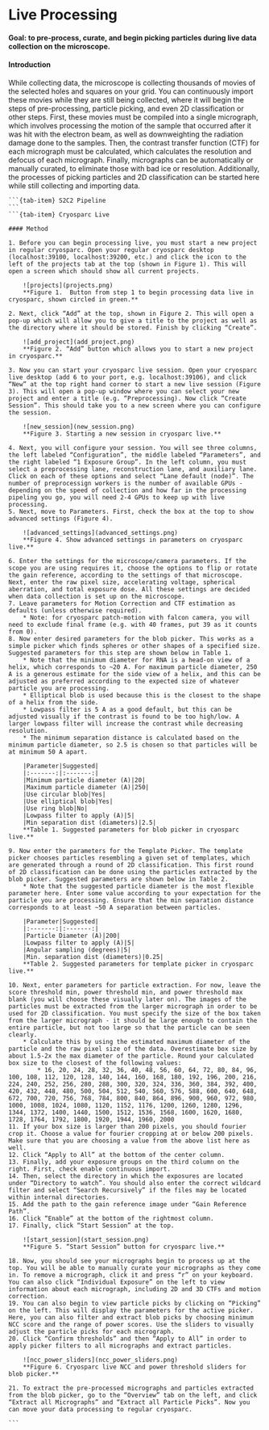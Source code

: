 # Live Processing



#### Goal: to pre-process, curate, and begin picking particles during live data collection on the microscope. 

#### Introduction

While collecting data, the microscope is collecting thousands of movies of the selected holes and squares on your grid. You can continuously import these movies while they are still being collected, where it will begin the steps of pre-processing, particle picking, and even 2D classification or other steps. First, these movies must be compiled into a single micrograph, which involves processing the motion of the sample that occurred after it was hit with the electron beam, as well as downweighting the radiation damage done to the samples. Then, the contrast transfer function (CTF) for each micrograph must be calculated, which calculates the resolution and defocus of each micrograph. Finally, micrographs can be automatically or manually curated, to eliminate those with bad ice or resolution. Additionally, the processes of picking particles and 2D classification can be started here while still collecting and importing data. 



````{tab-set}
```{tab-item} S2C2 Pipeline
```
```{tab-item} Cryosparc Live

#### Method

1. Before you can begin processing live, you must start a new project in regular cryosparc. Open your regular cryosparc desktop (localhost:39100, localhost:39200, etc.) and click the icon to the left of the projects tab at the top (shown in Figure 1). This will open a screen which should show all current projects. 

    ![projects](projects.png)
    **Figure 1.  Button from step 1 to begin processing data live in cryosparc, shown circled in green.**
    
2. Next, click “Add” at the top, shown in Figure 2. This will open a pop-up which will allow you to give a title to the project as well as the directory where it should be stored. Finish by clicking “Create”.

    ![add_project](add_project.png)
    **Figure 2. “Add” button which allows you to start a new project in cryosparc.**

3. Now you can start your cryosparc live session. Open your cryosparc live desktop (add 6 to your port, e.g. localhost:39106), and click “New” at the top right hand corner to start a new live session (Figure 3). This will open a pop-up window where you can select your new project and enter a title (e.g. “Preprocessing). Now click “Create Session”. This should take you to a new screen where you can configure the session.

    ![new_session](new_session.png)
    **Figure 3. Starting a new session in cryosparc live.**

4. Next, you will configure your session. You will see three columns, the left labeled “Configuration”, the middle labeled “Parameters”, and the right labeled “1 Exposure Group”. In the left column, you must select a preprocessing lane, reconstruction lane, and auxiliary lane. Click on each of these options and select “Lane default (node)”. The number of preprocessign workers is the number of available GPUs - depending on the speed of collection and how far in the processing pipeling you go, you will need 2-4 GPUs to keep up with live processing.
5. Next, move to Parameters. First, check the box at the top to show advanced settings (Figure 4). 

    ![advanced_settings](advanced_settings.png)
    **Figure 4. Show advanced settings in parameters on cryosparc live.**

6. Enter the settings for the microscope/camera parameters. If the scope you are using requires it, choose the options to flip or rotate the gain reference, according to the settings of that microscope. Next, enter the raw pixel size, accelerating voltage, spherical aberration, and total exposure dose. All these settings are decided when data collection is set up on the microscope.
7. Leave parameters for Motion Correction and CTF estimation as defaults (unless otherwise required).
    * Note: for cryosparc patch-motion with falcon camera, you will need to exclude final frame (e.g. with 40 frames, put 39 as it counts from 0).
8. Now enter desired parameters for the blob picker. This works as a simple picker which finds spheres or other shapes of a specified size. Suggested parameters for this step are shown below in Table 1. 
    * Note that the minimum diameter for RNA is a head-on view of a helix, which corresponds to ~20 A. For maximum particle diameter, 250 A is a generous estimate for the side view of a helix, and this can be adjusted as preferred according to the expected size of whatever particle you are processing.
    * Elliptical blob is used because this is the closest to the shape of a helix from the side. 
    * Lowpass filter is 5 A as a good default, but this can be adjusted visually if the contrast is found to be too high/low. A larger lowpass filter will increase the contrast while decreasing resolution. 
    * The minimum separation distance is calculated based on the minimum particle diameter, so 2.5 is chosen so that particles will be at minimum 50 A apart.

    |Parameter|Suggested|
    |:-------:|:-------:|
    |Minimum particle diameter (A)|20| 
    |Maximum particle diameter (A)|250|
    |Use circular blob|Yes|
    |Use elliptical blob|Yes|
    |Use ring blob|No|
    |Lowpass filter to apply (A)|5|
    |Min separation dist (diameters)|2.5|
    **Table 1. Suggested parameters for blob picker in cryosparc live.**
    
9. Now enter the parameters for the Template Picker. The template picker chooses particles resembling a given set of templates, which are generated through a round of 2D classification. This first round of 2D classification can be done using the particles extracted by the blob picker. Suggested parameters are shown below in Table 2.
    * Note that the suggested particle diameter is the most flexible parameter here. Enter some value according to your expectation for the particle you are processing. Ensure that the min separation distance corresponds to at least ~50 A separation between particles. 

    |Parameter|Suggested|
    |:-------:|:-------:|
    |Particle Diameter (A)|200|
    |Lowpass filter to apply (A)|5|
    |Angular sampling (degrees)|5|
    |Min. separation dist (diameters)|0.25|
    **Table 2. Suggested parameters for template picker in cryosparc live.**
    
10. Next, enter parameters for particle extraction. For now, leave the score threshold min, power threshold min, and power threshold max blank (you will choose these visually later on). The images of the particles must be extracted from the larger micrograph in order to be used for 2D classification. You must specify the size of the box taken from the larger micrograph - it should be large enough to contain the entire particle, but not too large so that the particle can be seen clearly. 
    * Calculate this by using the estimated maximum diameter of the particle and the raw pixel size of the data. Overestimate box size by about 1.5-2x the max diameter of the particle. Round your calculated box size to the closest of the following values: 
        * 16, 20, 24, 28, 32, 36, 40, 48, 56, 60, 64, 72, 80, 84, 96, 100, 108, 112, 120, 128, 140, 144, 160, 168, 180, 192, 196, 200, 216, 224, 240, 252, 256, 280, 288, 300, 320, 324, 336, 360, 384, 392, 400, 420, 432, 448, 480, 500, 504, 512, 540, 560, 576, 588, 600, 640, 648, 672, 700, 720, 756, 768, 784, 800, 840, 864, 896, 900, 960, 972, 980, 1000, 1008, 1024, 1080, 1120, 1152, 1176, 1200, 1260, 1280, 1296, 1344, 1372, 1400, 1440, 1500, 1512, 1536, 1568, 1600, 1620, 1680, 1728, 1764, 1792, 1800, 1920, 1944, 1960, 2000
11. If your box size is larger than 200 pixels, you should fourier crop it. Choose a value for fourier cropping at or below 200 pixels. Make sure that you are choosing a value from the above list here as well. 
12. Click “Apply to All” at the bottom of the center column. 
13. Finally, add your exposure groups on the third column on the right. First, check enable continuous import. 
14. Then, select the directory in which the exposures are located under “Directory to watch”. You should also enter the correct wildcard filter and select “Search Recursively” if the files may be located within internal directories. 
15. Add the path to the gain reference image under “Gain Reference Path”.  
16. Click “Enable” at the bottom of the rightmost column. 
17. Finally, click “Start Session” at the top. 

    ![start_session](start_session.png)
    **Figure 5. “Start Session” button for cryosparc live.**

18. Now, you should see your micrographs begin to process up at the top. You will be able to manually curate your micrographs as they come in. To remove a micrograph, click it and press “r” on your keyboard. You can also click “Individual Exposure” on the left to view information about each micrograph, including 2D and 3D CTFs and motion correction. 
19. You can also begin to view particle picks by clicking on “Picking” on the left. This will display the parameters for the active picker. Here, you can also filter and extract blob picks by choosing minimum NCC score and the range of power scores. Use the sliders to visually adjust the particle picks for each micrograph.
20. Click “Confirm thresholds” and then “Apply to All” in order to apply picker filters to all micrographs and extract particles.

    ![ncc_power_sliders](ncc_power_sliders.png)
    **Figure 6. Cryosparc live NCC and power threshold sliders for blob picker.**

21. To extract the pre-processed micrographs and particles extracted from the blob picker, go to the “Overview” tab on the left, and click “Extract all Micrographs” and “Extract all Particle Picks”. Now you can move your data processing to regular cryosparc.

```
````



